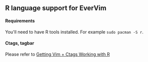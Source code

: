 ## R language support for EverVim

#### Requirements
You'll need to have R tools installed.
For example `sudo pacman -S r`.

#### Ctags, tagbar
Please refer to [Getting Vim + Ctags Working with R](http://tinyheero.github.io/2017/05/13/r-vim-ctags.html)
